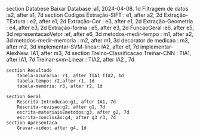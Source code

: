  section Databese
        Baixar Database       :a1, 2024-04-08, 1d
        Filtragem de datos   :a2, after a1, 7d
    section Codigos
        Extração-SIFT : e1, after a2, 2d
        Extração-TExtura : e2, after e1, 2d
        Extração-Cor : e3, after e1, 2d
        Extração-Geometria : e4, after e3, 2d
        Extração-forma : e5, after e3, 2d
        FuncaoGeral :e6, after e5, 3d
        representacaoVetor :ef, after e6, 3d
	    metodos-medir-tempo : m1, after a2, 3d
	    metodos-medir-memoria : m2, after m1, 3d
	    decorator de medicao : m3, after m2, 3d
	    implementar-SVM-linear:  IA2, after ef, 7d
	    implementar-AlexNew:  IA1, after m3, 7d
    section Treino-Classificacao
	    Treinar-CNN : TIA1, after IA1, 7d
	    Treinar-svm-Linear : TIA2, after IA2 , 7d
	    
	section Resultado
		tabela-acuraria: r1, after TIA1 TIA2, 1d
		tabela-tempo: r2,after r1, 1d
		tabela-memoria: r3, after r2, 1d
		
	section Geral
		Rescrita-Introducao:g1, after IA1, 7d
		Rescrita-revisao:g2, after g1, 7d
		escrita-materiaisEmetodos:g3, after g2, 7d
		escrita-conclusão:g4, after g3 r3, 7d
	section Apresentaca
		Gravar-video: after g4, 1d

